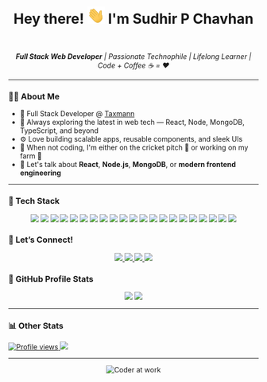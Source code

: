 <h1 align="center">
  Hey there!
  <img src="https://raw.githubusercontent.com/ABSphreak/ABSphreak/master/gifs/Hi.gif" width="35" />
  I'm Sudhir P Chavhan
</h1>

<br/>

<p align="center">
  <i><b>Full Stack Web Developer</b> | Passionate Technophile | Lifelong Learner | Code + Coffee ☕️ = ❤️</i>
</p>

---

### 👨‍💻 About Me

- 💼 Full Stack Developer @ [Taxmann](https://www.taxmann.com/)
- 🧠 Always exploring the latest in web tech — React, Node, MongoDB, TypeScript, and beyond
- ⚙️ Love building scalable apps, reusable components, and sleek UIs
- 🌿 When not coding, I'm either on the cricket pitch 🏏 or working on my farm 🚜
- 💬 Let's talk about **React**, **Node.js**, **MongoDB**, or **modern frontend engineering**

---

### 🚀 Tech Stack

<p align="center">
  <!-- Languages & Core -->
  <img src="https://img.shields.io/badge/HTML5-E34F26?style=for-the-badge&logo=html5&logoColor=white" />
  <img src="https://img.shields.io/badge/CSS3-1572B6?style=for-the-badge&logo=css3&logoColor=white" />
  <img src="https://img.shields.io/badge/JavaScript-ES6+-F7DF1E?style=for-the-badge&logo=javascript&logoColor=black" />
  <img src="https://img.shields.io/badge/TypeScript-3178C6?style=for-the-badge&logo=typescript&logoColor=white" />
  
  <!-- Frontend -->
  <img src="https://img.shields.io/badge/React.js-20232A?style=for-the-badge&logo=react&logoColor=61DAFB" />
  <img src="https://img.shields.io/badge/Redux-593D88?style=for-the-badge&logo=redux&logoColor=white" />
  <img src="https://img.shields.io/badge/PrimeReact-3C4DB4?style=for-the-badge&logo=prime&logoColor=white" />
  <img src="https://img.shields.io/badge/TailwindCSS-38B2AC?style=for-the-badge&logo=tailwind-css&logoColor=white" />
  <img src="https://img.shields.io/badge/Material_UI-007FFF?style=for-the-badge&logo=mui&logoColor=white" />
  <img src="https://img.shields.io/badge/Chakra_UI-3bc7bd?style=for-the-badge&logo=chakraui&logoColor=white" />

  <!-- Backend -->
  <img src="https://img.shields.io/badge/Node.js-339933?style=for-the-badge&logo=nodedotjs&logoColor=white" />
  <img src="https://img.shields.io/badge/Express.js-000000?style=for-the-badge&logo=express&logoColor=white" />
  <img src="https://img.shields.io/badge/MongoDB-4EA94B?style=for-the-badge&logo=mongodb&logoColor=white" />
  <img src="https://img.shields.io/badge/MySQL-4479A1?style=for-the-badge&logo=mysql&logoColor=white" />

  <!-- Tools & DevOps -->
  <img src="https://img.shields.io/badge/Postman-FF6C37?style=for-the-badge&logo=postman&logoColor=white" />
  <img src="https://img.shields.io/badge/Git-f44d27?style=for-the-badge&logo=git&logoColor=white" />
  <img src="https://img.shields.io/badge/GitHub-100000?style=for-the-badge&logo=github&logoColor=white" />
  <img src="https://img.shields.io/badge/Netlify-00C7B7?style=for-the-badge&logo=netlify&logoColor=white" />
  <img src="https://img.shields.io/badge/Firebase-FFCA28?style=for-the-badge&logo=firebase&logoColor=black" />
  <img src="https://img.shields.io/badge/AWS-232F3E?style=for-the-badge&logo=amazon-aws&logoColor=white" />
  <img src="https://img.shields.io/badge/Power_BI-F2C811?style=for-the-badge&logo=powerbi&logoColor=black" />
</p>

### 🤝 Let’s Connect!

<p align="center">
  <a href="https://www.linkedin.com/in/sudhirpc/">
    <img src="https://img.shields.io/badge/LinkedIn-0077B5?style=for-the-badge&logo=linkedin&logoColor=white" />
  </a>
  <a href="https://twitter.com/SudhirChavhan27">
    <img src="https://img.shields.io/badge/Twitter-1DA1F2?style=for-the-badge&logo=twitter&logoColor=white" />
  </a>
  <a href="https://portfolio-sudhir-chavhan.vercel.app/">
    <img src="https://img.shields.io/badge/Portfolio-18A303?style=for-the-badge&logo=ionic&logoColor=white" />
  </a>
  <a href="mailto:sudhirchavhan100@gmail.com">
    <img src="https://img.shields.io/badge/Gmail-D14836?style=for-the-badge&logo=gmail&logoColor=white" />
  </a>
</p>


### 🌱 GitHub Profile Stats

<p align="center">
  <img src="https://github-readme-stats.vercel.app/api?username=SudhirPC&theme=radical&show_icons=true&hide_title=false" width="380" />
  <img src="https://github-readme-stats.vercel.app/api/top-langs/?username=SudhirPC&layout=compact&hide=css&theme=radical" width="300" />
</p>

---

### 📊 Other Stats

<p align="left">
  <a href="https://github.com/SudhirPC">
    <img src="https://komarev.com/ghpvc/?username=SudhirPC&label=Profile%20views&color=0e75b6&style=flat" alt="Profile views" />
  </a>
  <a href="https://github.com/SudhirPC?tab=followers">
    <img src="https://img.shields.io/github/followers/SudhirPC?label=Followers&style=social" />
  </a>
</p>

---

<p align="center">
  <img src="https://media.giphy.com/media/qgQUggAC3Pfv687qPC/giphy.gif" width="500" alt="Coder at work" />
</p>
